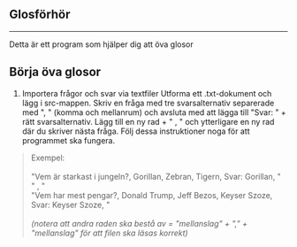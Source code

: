 Glosförhör
----------
----------
Detta är ett program som hjälper dig att öva glosor 

Börja öva glosor
------------------------------

1. Importera frågor och svar via textfiler
Utforma ett .txt-dokument och lägg i src-mappen. Skriv en fråga med tre svarsalternativ separerade med ", " (komma och mellanrum) och avsluta med att lägga till "Svar: " + rätt svarsalternativ. Lägg till en ny rad + " , " och ytterligare en ny rad där du skriver nästa fråga. Följ dessa instruktioner noga för att programmet ska fungera. 

>Exempel: <br><br>
"Vem är starkast i jungeln?, Gorillan, Zebran, Tigern, Svar: Gorillan, "<br>
" , "<br>
"Vem har mest pengar?, Donald Trump, Jeff Bezos, Keyser Szoze, Svar: Keyser Szoze, "<br><br>
<em>(notera att andra raden ska bestå av = "mellanslag" + "," + "mellanslag" för att filen ska läsas korrekt)</em>
